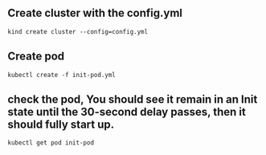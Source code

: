 ## Create cluster with the config.yml
```
kind create cluster --config=config.yml
```

## Create pod
```
kubectl create -f init-pod.yml
```

## check the pod, You should see it remain in an Init state until the 30-second delay passes, then it should fully start up.
```
kubectl get pod init-pod
```